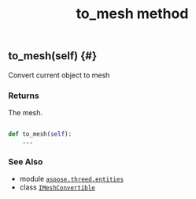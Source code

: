 ﻿---
title: to_mesh method
second_title: Aspose.3D for Python via .NET API References
description: 
type: docs
weight: 20
url: /python-net/aspose.threed.entities/imeshconvertible/to_mesh/
is_root: false
---

## to_mesh(self) {#}

Convert current object to mesh


### Returns 


The mesh.


```python

def to_mesh(self):
    ...
```





### See Also
* module [`aspose.threed.entities`](../../)
* class [`IMeshConvertible`](/3d/python-net/aspose.threed.entities/imeshconvertible)
